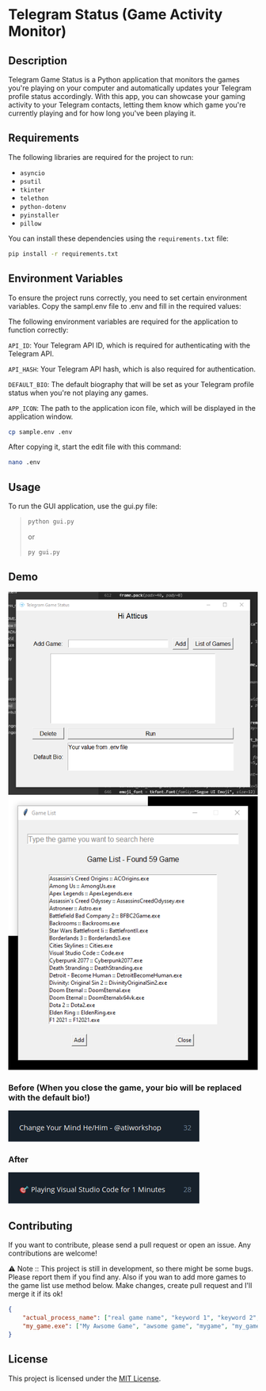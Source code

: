 # Telegram Status (Game Activity Monitor)

## Description

Telegram Game Status is a Python application that monitors the games you're playing on your computer and automatically updates your Telegram profile status accordingly. With this app, you can showcase your gaming activity to your Telegram contacts, letting them know which game you're currently playing and for how long you've been playing it.


## Requirements

The following libraries are required for the project to run:

- `asyncio`
- `psutil`
- `tkinter`
- `telethon`
- `python-dotenv`
- `pyinstaller`
- `pillow`

You can install these dependencies using the `requirements.txt` file:

```bash
pip install -r requirements.txt
```

## Environment Variables
To ensure the project runs correctly, you need to set certain environment variables. Copy the sampl.env file to .env and fill in the required values:

The following environment variables are required for the application to function correctly:

``API_ID``: Your Telegram API ID, which is required for authenticating with the Telegram API.

``API_HASH``: Your Telegram API hash, which is also required for authentication.

``DEFAULT_BIO``: The default biography that will be set as your Telegram profile status when you're not playing any games.

``APP_ICON``: The path to the application icon file, which will be displayed in the application window.

```bash
cp sample.env .env
```

After copying it, start the edit file with this command:

```bash
nano .env
```

## Usage
To run the GUI application, use the gui.py file:

> ```bash
> python gui.py
> ```
> or
> ```bash
> py gui.py
> ```


## Demo

![Main Menu](src/main_page.png)
![Game List](src/game_list.png)


### Before (When you close the game, your bio will be replaced with the default bio!) 

![Before](src/before.png)

### After

![Before](src/after.png)


## Contributing
If you want to contribute, please send a pull request or open an issue. Any contributions are welcome!

⚠ Note :: This project is still in development, so there might be some bugs. Please report them if you find any. Also if you wan to add more games to the game list use method below. Make changes, create pull request and I'll merge it if its ok!

```json
{
    "actual_process_name": ["real game name", "keyword 1", "keyword 2", "keyword n..", "actual_process_name"],
    "my_game.exe": ["My Awsome Game", "awsome game", "mygame", "my_game.exe"]
}
```

## License
This project is licensed under the [MIT License](LICENSE).